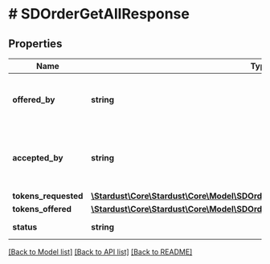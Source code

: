 # # SDOrderGetAllResponse

## Properties

Name | Type | Description | Notes
------------ | ------------- | ------------- | -------------
**offered_by** | **string** | The playerId who initiated the order |
**accepted_by** | **string** | The playerId who is being offered a order |
**tokens_requested** | [**\Stardust\Core\Stardust\Core\Model\SDOrderGetAllResponseTokensRequestedInner[]**](SDOrderGetAllResponseTokensRequestedInner.md) |  |
**tokens_offered** | [**\Stardust\Core\Stardust\Core\Model\SDOrderGetAllResponseTokensRequestedInner[]**](SDOrderGetAllResponseTokensRequestedInner.md) |  |
**status** | **string** | The status of the order |

[[Back to Model list]](../../README.md#models) [[Back to API list]](../../README.md#endpoints) [[Back to README]](../../README.md)
